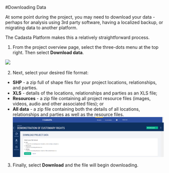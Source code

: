 #Downloading Data

At some point during the project, you may need to download your data - perhaps for analysis using 3rd party software, having a localized backup, or migrating data to another platform.

The Cadasta Platform makes this a relatively straightforward process. 

1. From the project overview page, select the three-dots menu at the top right. Then select **Download data**. 

  ![](/assets/download-data.png)

2. Next, select your desired file format:
  * **SHP** - a zip full of shape files for your project locations, relationships, and parties. 
  * **XLS** - details of the locations, relationships and parties as an XLS file;
  * **Resources** - a zip file containing all project resource files (images, videos, audio and other associated files); or
  * **All data** - a zip file containing both the details of all locations, relationships and parties as well as the resource files.
    ![](/assets/DownloadingData_DownloadProjectData2.png)

3. Finally, select **Download** and the file will begin downloading.


